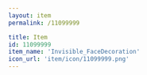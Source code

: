 ```yaml
---
layout: item
permalink: /11099999

title: Item
id: 11099999
item_name: 'Invisible_FaceDecoration'
icon_url: 'item/icon/11099999.png'
---
```

